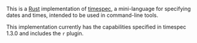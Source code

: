 This is a [Rust](https://www.rust-lang.org/) implementation of [timespec](https://github.com/fenhl/timespec), a mini-language for specifying dates and times, intended to be used in command-line tools.

This implementation currently has the capabilities specified in timespec 1.3.0 and includes the `r` plugin.
